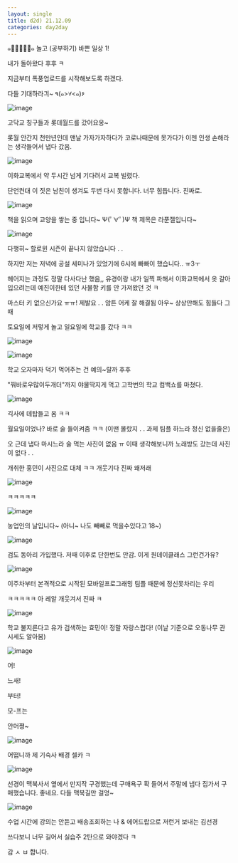 ```yaml
---
layout: single
title: d2d) 21.12.09
categories: day2day
---
```


๑･̑◡･̑๑ 놀고 (공부하기) 바쁜 일상 1!

내가 돌아왔다 후후 ㅋ 

지금부터 폭풍업로드를 시작해보도록 하겠다.

다들 기대하라긔~ ٩(๑>∀<๑)۶

![image](https://user-images.githubusercontent.com/52832956/145271763-f7027210-2288-4332-903d-bcfba2341b30.png)

고닥교 칭구들과 롯데월드를 갔어요옹~

롯월 안간지 천만년인데 맨날 가자가자하다가 코로나때문에 못가다가 이젠 인생 손해라는 생각들어서 냅다 갔음.

![image](https://user-images.githubusercontent.com/52832956/145271894-181581b3-97a9-490f-b6db-d0507f406bbe.png)

이화교복에서 약 두시간 넘게 기다려서 교복 빌렸다.

단언컨대 이 짓은 남친이 생겨도 두번 다시 못합니다.  너무 힘듭니다. 진짜로.

![image](https://user-images.githubusercontent.com/52832956/145272035-eaa4b9f5-832a-4860-af35-b2641288970c.png)

책을 읽으며 교양을 쌓는 중 입니다~ Ψ(ﾟ∀ﾟ)Ψ 책 제목은 라푼젤입니다~

![image](https://user-images.githubusercontent.com/52832956/145272270-3be02c6e-654c-46fd-be64-f27a2cae4048.png)

다행히~ 할로윈 시즌이 끝나지 않았습니다 . . 

하지만 저는 저녁에 공설 세미나가 있었기에 6시에 빠빠이 했습니다.. ㅠ3ㅜ

헤어지는 과정도 정말 다사다난 했음,, 유경이랑 내가 일찍 파해서 이화교복에서 옷 갈아입으려는데 예진이한테 있던 사물함 키를 안 가져왔던 것 ㅋ

마스터 키 없으신가요 ㅠㅠ! 제발요 . . 암튼 어케 잘 해결됨 아우~ 상상만해도 힘들다 그때

토요일에 저렇게 놀고 일요일에 학교를 갔다 ㅋㅋ

![image](https://user-images.githubusercontent.com/52832956/145272720-d12d8779-ddab-4bfe-a783-a27d501525e7.png)

![image](https://user-images.githubusercontent.com/52832956/145272751-7036d423-a56e-4b69-a358-4cdc59f05c08.png)

학교 오자마자 덕기 먹어주는 건 예의~랄까 후후

"꿔바로우많이두개더"까지 야물딱지게 먹고 고학번의 학교 컴백쇼를 마쳤다. 

![image](https://user-images.githubusercontent.com/52832956/145272877-353bf8c8-cc6e-4b20-9372-94adb05606d9.png)

긱사에 데탑들고 옴 ㅋㅋ 

월요일이었나? 바로 술 들이켜줌 ㅋㅋ (이땐 몰랐지 . . 과제 팀플 하느라 정신 없을줄은)

오 근데 냅다 마시느라 술 먹는 사진이 없음 ㅠ 이때 생각해보니까 노래방도 갔는데 사진이 없다 . . 

개취한 홍민이 사진으로 대체 ㅋㅋ 개웃기다 진짜 왜저래

![image](https://user-images.githubusercontent.com/52832956/145273307-96b58690-fc89-427c-a1d6-d3daf011958f.png)

ㅋㅋㅋㅋㅋ

![image](https://user-images.githubusercontent.com/52832956/145273382-d09de48b-186f-4c93-bfae-ab946d23aa28.png)

농업인의 날입니다~ (아니~ 나도 빼빼로 먹을수있다고 18~)

![image](https://user-images.githubusercontent.com/52832956/145273489-faf2f43a-a3d7-4478-978d-41871953daa6.png)

검도 동아리 가입했다. 저때 이후로 단한번도 안감. 이게 원데이클래스 그런건가유?

![image](https://user-images.githubusercontent.com/52832956/145273612-f35f3928-dd14-4302-9761-1998f533808e.png)

이주차부터 본격적으로 시작된 모바일프로그래밍 팀플 때문에 정신못차리는 우리

ㅋㅋㅋㅋㅋ 아 레알 개웃겨서 진짜 ㅋ 

![image](https://user-images.githubusercontent.com/52832956/145273736-911060ec-78f7-4ea4-85c0-e850ab6eef77.png)

학교 불지른다고 유가 검색하는 효민이! 정말 자랑스럽다! (이날 기준으로 오동나무 관 시세도 알아봄)

![image](https://user-images.githubusercontent.com/52832956/145273907-3f229776-de3e-4487-a9ee-25346fdc8cef.png)

어!

느새!

부터!

모-프는

안머쪙~

![image](https://user-images.githubusercontent.com/52832956/145274012-4de2497b-bfac-44b6-a610-a2c9cef77818.png)

어떱니까 제 기숙사 배경 셀카 ㅋ

![image](https://user-images.githubusercontent.com/52832956/145274049-50bb2f83-9d75-44ee-8e02-d50811e6d6d1.png)

선경이 맥북사서 옆에서 만지작 구경했는데 구매욕구 확 들어서 주말에 냅다 집가서 구매했습니다. 좋네요. 다들 맥북길만 걸엉~

![image](https://user-images.githubusercontent.com/52832956/145274155-d4f2de0a-4011-4def-a51a-7d3716420b99.png)

수업 시간에 강의는 안듣고 배송조회하는 나 & 에어드랍으로 저런거 보내는 김선경 

쓰다보니 너무 길어서 실습주 2탄으로 와야겠다 ㅋ 

감 ㅅ ㅂ 합니다.





